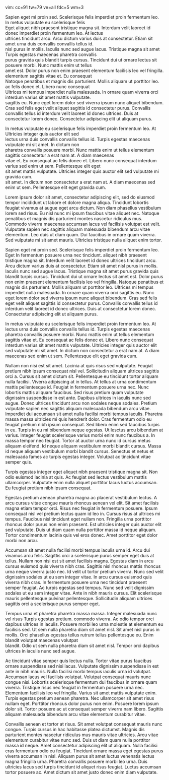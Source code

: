vim: cc=91 tw=79 ve=all fdc=5 wm=3
                                                                                     
Sapien eget mi proin sed. Scelerisque felis imperdiet proin fermentum leo.                In metus vulputate eu scelerisque felis    
Eget aliquet nibh praesent tristique magna sit. Interdum velit laoreet id donec           imperdiet proin fermentum leo. At lectus   
ultrices tincidunt arcu. Arcu dictum varius duis at consectetur. Etiam sit amet           urna duis convallis convallis tellus id.   
nisl purus in mollis. Iaculis nunc sed augue lacus. Tristique magna sit amet              Turpis egestas maecenas pharetra convallis     
purus gravida quis blandit turpis cursus.  Tincidunt dui ut ornare lectus sit             posuere morbi. Nunc mattis enim ut tellus      
amet est.  Dolor purus non enim praesent elementum facilisis leo vel fringilla.           elementum sagittis vitae et. Eu consequat      
Natoque penatibus et magnis dis parturient. Mollis aliquam ut porttitor leo.              ac felis donec et. Libero nunc consequat       
Ultrices mi tempus imperdiet nulla malesuada. In ornare quam viverra orci                 interdum varius sit amet mattis vulputate.     
sagittis eu. Nunc eget lorem dolor sed viverra ipsum nunc aliquet bibendum.                   
Cras sed felis eget velit aliquet sagittis id consectetur purus. Convallis                    
convallis tellus id interdum velit laoreet id donec ultrices. Duis at                         
consectetur lorem donec.  Consectetur adipiscing elit ut aliquam purus.                                                                  
                                                                                                                                         
                                                                                                                                         
In metus vulputate eu scelerisque felis imperdiet proin fermentum leo. At                 Ultricies integer quis auctor elit sed         
lectus urna duis convallis convallis tellus id. Turpis egestas maecenas                   vulputate mi sit amet. In dictum non           
pharetra convallis posuere morbi. Nunc mattis enim ut tellus elementum sagittis           consectetur a erat nam at. A diam maecenas     
vitae et. Eu consequat ac felis donec et. Libero nunc consequat interdum varius           sed enim ut sem.  Pellentesque elit eget       
sit amet mattis vulputate. Ultricies integer quis auctor elit sed vulputate mi            gravida cum.                                   
sit amet. In dictum non consectetur a erat nam at. A diam maecenas sed enim ut
sem.  Pellentesque elit eget gravida cum.



Lorem ipsum dolor sit amet, consectetur adipiscing elit, sed do eiusmod tempor
incididunt ut labore et dolore magna aliqua. Tincidunt lobortis feugiat vivamus
at augue eget arcu dictum.  Non diam phasellus vestibulum lorem sed risus. Eu
nisl nunc mi ipsum faucibus vitae aliquet nec.  Natoque penatibus et magnis dis
parturient montes nascetur ridiculus mus. Commodo viverra maecenas accumsan
lacus vel facilisis volutpat est velit. Vulputate sapien nec sagittis aliquam
malesuada bibendum arcu vitae elementum. Leo duis ut diam quam. Dui faucibus in
ornare quam viverra. Sed vulputate mi sit amet mauris. Ultricies tristique
nulla aliquet enim tortor.

Sapien eget mi proin sed. Scelerisque felis imperdiet proin fermentum leo. Eget           In fermentum posuere urna nec tincidunt.
aliquet nibh praesent tristique magna sit. Interdum velit laoreet id donec
ultrices tincidunt arcu. Arcu dictum varius duis at consectetur. Etiam sit amet
nisl purus in mollis. Iaculis nunc sed augue lacus. Tristique magna sit amet
purus gravida quis blandit turpis cursus.  Tincidunt dui ut ornare lectus sit
amet est.  Dolor purus non enim praesent elementum facilisis leo vel fringilla.
Natoque penatibus et magnis dis parturient. Mollis aliquam ut porttitor leo.
Ultrices mi tempus imperdiet nulla malesuada. In ornare quam viverra orci
sagittis eu. Nunc eget lorem dolor sed viverra ipsum nunc aliquet bibendum.
Cras sed felis eget velit aliquet sagittis id consectetur purus. Convallis
convallis tellus id interdum velit laoreet id donec ultrices. Duis at
consectetur lorem donec.  Consectetur adipiscing elit ut aliquam purus.

In metus vulputate eu scelerisque felis imperdiet proin fermentum leo. At
lectus urna duis convallis convallis tellus id. Turpis egestas maecenas
pharetra convallis posuere morbi. Nunc mattis enim ut tellus elementum sagittis
vitae et. Eu consequat ac felis donec et. Libero nunc consequat interdum varius
sit amet mattis vulputate. Ultricies integer quis auctor elit sed vulputate mi
sit amet. In dictum non consectetur a erat nam at. A diam maecenas sed enim ut
sem.  Pellentesque elit eget gravida cum.

Nullam non nisi est sit amet. Lacinia at quis risus sed vulputate. Feugiat
pretium nibh ipsum consequat nisl vel. Sollicitudin aliquam ultrices sagittis
orci a. Cursus sit amet dictum sit.  Pellentesque eu tincidunt tortor aliquam
nulla facilisi. Viverra adipiscing at in tellus. At tellus at urna condimentum
mattis pellentesque id. Feugiat in fermentum posuere urna nec. Nunc lobortis
mattis aliquam faucibus. Sed risus pretium quam vulputate dignissim suspendisse
in est ante. Dapibus ultrices in iaculis nunc sed augue.  Donec ultrices
tincidunt arcu non sodales neque sodales. Pretium vulputate sapien nec sagittis
aliquam malesuada bibendum arcu vitae.  Imperdiet dui accumsan sit amet nulla
facilisi morbi tempus iaculis. Pharetra massa massa ultricies mi quis hendrerit
dolor. Cras fermentum odio eu feugiat pretium nibh ipsum consequat.  Sed libero
enim sed faucibus turpis in eu.  Turpis in eu mi bibendum neque egestas.  Ut
lesctus arcu bibendum at varius. Integer feugiat scelerisque varius morbi enim
nunc faucibus a. In massa tempor nec feugiat. Tortor at auctor urna nunc id
cursus metus aliquam eleifend. Id neque aliquam vestibulum morbi blandit
cursus. Massa id neque aliquam vestibulum morbi blandit cursus. Senectus et
netus et malesuada fames ac turpis egestas integer. Volutpat ac tincidunt vitae
semper quis.

Turpis egestas integer eget aliquet nibh praesent tristique magna sit. Non odio
euismod lacinia at quis. Ac feugiat sed lectus vestibulum mattis ullamcorper.
Vulputate enim nulla aliquet porttitor lacus luctus accumsan. Eu feugiat
pretium nibh ipsum consequat.

Egestas pretium aenean pharetra magna ac placerat vestibulum lectus. A arcu
cursus vitae congue mauris rhoncus aenean vel elit. Sit amet facilisis magna
etiam tempor orci. Risus nec feugiat in fermentum posuere. Ipsum consequat nisl
vel pretium lectus quam id leo in. Cursus risus at ultrices mi tempus. Faucibus
nisl tincidunt eget nullam non. Fringilla urna porttitor rhoncus dolor purus
non enim praesent. Est ultricies integer quis auctor elit sed vulputate. Duis
ut diam quam nulla porttitor massa id neque aliquam. Tortor condimentum lacinia
quis vel eros donec. Amet porttitor eget dolor morbi non arcu.

Accumsan sit amet nulla facilisi morbi tempus iaculis urna id. Arcu dui vivamus
arcu felis.  Sagittis orci a scelerisque purus semper eget duis at tellus.
Nullam non nisi est sit amet facilisis magna.  Egestas diam in arcu cursus
euismod quis viverra nibh cras.  Sagittis nisl rhoncus mattis rhoncus urna
neque viverra justo nec. Id velit ut tortor pretium viverra. Nunc sed velit
dignissim sodales ut eu sem integer vitae. In arcu cursus euismod quis viverra
nibh cras.  In fermentum posuere urna nec tincidunt praesent semper feugiat. Ac
turpis egestas sed tempus.  Nunc sed velit dignissim sodales ut eu sem integer
vitae. Ante in nibh mauris cursus.  Elit scelerisque mauris pellentesque
pulvinar pellentesque.  Sollicitudin aliquam ultrices sagittis orci a
scelerisque purus semper eget.

Tempus urna et pharetra pharetra massa massa. Integer malesuada nunc vel risus            Turpis egestas pretium.
commodo viverra.  Ac odio tempor orci dapibus ultrices in iaculis. Posuere
morbi leo urna molestie at elementum eu facilisis sed. Ut sem nulla pharetra
diam sit amet nisl. Sit amet nisl purus in mollis. Orci phasellus egestas
tellus rutrum tellus pellentesque eu. Enim blandit volutpat maecenas volutpat             
blandit. Odio ut sem nulla pharetra diam sit amet nisl. Tempor orci dapibus
ultrices in iaculis nunc sed augue.

Ac tincidunt vitae semper quis lectus nulla. Tortor vitae purus faucibus ornare
suspendisse sed nisi lacus. Vulputate dignissim suspendisse in est ante in nibh
mauris. Nulla facilisi morbi tempus iaculis urna id volutpat. Accumsan lacus
vel facilisis volutpat.  Volutpat consequat mauris nunc congue nisi. Lobortis
scelerisque fermentum dui faucibus in ornare quam viverra.  Tristique risus nec
feugiat in fermentum posuere urna nec. Elementum facilisis leo vel fringilla.
Varius sit amet mattis vulputate enim. Turpis egestas pretium aenean pharetra.
Nec ullamcorper sit amet risus nullam eget.  Porttitor rhoncus dolor purus non
enim. Posuere lorem ipsum dolor sit. Tortor posuere ac ut consequat semper
viverra nam libero. Sagittis aliquam malesuada bibendum arcu vitae elementum
curabitur vitae.

Convallis aenean et tortor at risus. Sit amet volutpat consequat mauris nunc
congue. Turpis cursus in hac habitasse platea dictumst.  Magnis dis parturient
montes nascetur ridiculus mus mauris vitae ultricies. Arcu vitae elementum
curabitur vitae nunc sed. Duis ut diam quam nulla porttitor massa id neque.
Amet consectetur adipiscing elit ut aliquam.  Nulla facilisi cras fermentum
odio eu feugiat.  Tincidunt ornare massa eget egestas purus viverra accumsan in
nisl.  Aliquam purus sit amet luctus venenatis lectus magna fringilla urna.
Pharetra convallis posuere morbi leo urna. Duis ultricies lacus sed turpis
tincidunt id aliquet risus feugiat. Luctus accumsan tortor posuere ac. Amet
dictum sit amet justo donec enim diam vulputate.
